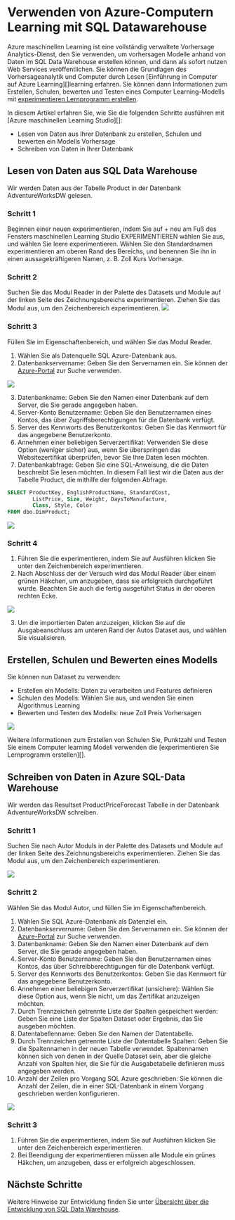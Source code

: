 <properties
   pageTitle="Learning Azure-Computern mit SQL Datawarehouse verwenden | Microsoft Azure"
   description="Lernprogramm für die Verwendung von Azure maschinellen Learning mit Azure SQL-Data Warehouse für die Entwicklung von Lösungen."
   services="sql-data-warehouse"
   documentationCenter="NA"
   authors="kevinvngo"
   manager="barbkess"
   editor=""/>

<tags
   ms.service="sql-data-warehouse"
   ms.devlang="NA"
   ms.topic="article"
   ms.tgt_pltfrm="NA"
   ms.workload="data-services"
   ms.date="08/16/2016"
   ms.author="kevin;barbkess;sonyama"/>

# <a name="use-azure-machine-learning-with-sql-data-warehouse"></a>Verwenden von Azure-Computern Learning mit SQL Datawarehouse

Azure maschinellen Learning ist eine vollständig verwaltete Vorhersage Analytics-Dienst, den Sie verwenden, um vorhersagen Modelle anhand von Daten im SQL Data Warehouse erstellen können, und dann als sofort nutzen Web Services veröffentlichen. Sie können die Grundlagen des Vorhersageanalytik und Computer durch Lesen [Einführung in Computer auf Azure Learning][]learning erfahren.  Sie können dann Informationen zum Erstellen, Schulen, bewerten und Testen eines Computer Learning-Modells mit [experimentieren Lernprogramm erstellen][].

In diesem Artikel erfahren Sie, wie Sie die folgenden Schritte ausführen mit [Azure maschinellen Learning Studio][]:

- Lesen von Daten aus Ihrer Datenbank zu erstellen, Schulen und bewerten ein Modells Vorhersage
- Schreiben von Daten in Ihrer Datenbank


## <a name="read-data-from-sql-data-warehouse"></a>Lesen von Daten aus SQL Data Warehouse

Wir werden Daten aus der Tabelle Product in der Datenbank AdventureWorksDW gelesen.

### <a name="step-1"></a>Schritt 1

Beginnen einer neuen experimentieren, indem Sie auf + neu am Fuß des Fensters maschinellen Learning Studio EXPERIMENTIEREN wählen Sie aus, und wählen Sie leere experimentieren. Wählen Sie den Standardnamen experimentieren am oberen Rand des Bereichs, und benennen Sie ihn in einen aussagekräftigeren Namen, z. B. Zoll Kurs Vorhersage.

### <a name="step-2"></a>Schritt 2

Suchen Sie das Modul Reader in der Palette des Datasets und Module auf der linken Seite des Zeichnungsbereichs experimentieren. Ziehen Sie das Modul aus, um den Zeichenbereich experimentieren.
![][drag_reader]

### <a name="step-3"></a>Schritt 3

Füllen Sie im Eigenschaftenbereich, und wählen Sie das Modul Reader.

1. Wählen Sie als Datenquelle SQL Azure-Datenbank aus.
2. Datenbankservername: Geben Sie den Servernamen ein. Sie können der [Azure-Portal][] zur Suche verwenden.

![][server_name]

3. Datenbankname: Geben Sie den Namen einer Datenbank auf dem Server, die Sie gerade angegeben haben.
4. Server-Konto Benutzername: Geben Sie den Benutzernamen eines Kontos, das über Zugriffsberechtigungen für die Datenbank verfügt.
5. Server des Kennworts des Benutzerkontos: Geben Sie das Kennwort für das angegebene Benutzerkonto.
6. Annehmen einer beliebigen Serverzertifikat: Verwenden Sie diese Option (weniger sicher) aus, wenn Sie überspringen das Websitezertifikat überprüfen, bevor Sie Ihre Daten lesen möchten.
7. Datenbankabfrage: Geben Sie eine SQL-Anweisung, die die Daten beschreibt Sie lesen möchten. In diesem Fall liest wir die Daten aus der Tabelle Product, die mithilfe der folgenden Abfrage.


```SQL
SELECT ProductKey, EnglishProductName, StandardCost,
        ListPrice, Size, Weight, DaysToManufacture,
        Class, Style, Color
FROM dbo.DimProduct;
```

![][reader_properties]

### <a name="step-4"></a>Schritt 4

1. Führen Sie die experimentieren, indem Sie auf Ausführen klicken Sie unter den Zeichenbereich experimentieren.
2. Nach Abschluss der der Versuch wird das Modul Reader über einem grünen Häkchen, um anzugeben, dass sie erfolgreich durchgeführt wurde. Beachten Sie auch die fertig ausgeführt Status in der oberen rechten Ecke.

![][run]

3. Um die importierten Daten anzuzeigen, klicken Sie auf die Ausgabeanschluss am unteren Rand der Autos Dataset aus, und wählen Sie visualisieren.


## <a name="create-train-and-score-a-model"></a>Erstellen, Schulen und Bewerten eines Modells

Sie können nun Dataset zu verwenden:

- Erstellen ein Modells: Daten zu verarbeiten und Features definieren
- Schulen des Modells: Wählen Sie aus, und wenden Sie einen Algorithmus Learning
- Bewerten und Testen des Modells: neue Zoll Preis Vorhersagen


![][model]

Weitere Informationen zum Erstellen von Schulen Sie, Punktzahl und Testen Sie einem Computer learning Modell verwenden die [experimentieren Sie Lernprogramm erstellen][].

## <a name="write-data-to-azure-sql-data-warehouse"></a>Schreiben von Daten in Azure SQL-Data Warehouse

Wir werden das Resultset ProductPriceForecast Tabelle in der Datenbank AdventureWorksDW schreiben.

### <a name="step-1"></a>Schritt 1

Suchen Sie nach Autor Moduls in der Palette des Datasets und Module auf der linken Seite des Zeichnungsbereichs experimentieren. Ziehen Sie das Modul aus, um den Zeichenbereich experimentieren.

![][drag_writer]

### <a name="step-2"></a>Schritt 2

Wählen Sie das Modul Autor, und füllen Sie im Eigenschaftenbereich.

1. Wählen Sie SQL Azure-Datenbank als Datenziel ein.
2. Datenbankservername: Geben Sie den Servernamen ein. Sie können der [Azure-Portal][] zur Suche verwenden.
3. Datenbankname: Geben Sie den Namen einer Datenbank auf dem Server, die Sie gerade angegeben haben.
4. Server-Konto Benutzername: Geben Sie den Benutzernamen eines Kontos, das über Schreibberechtigungen für die Datenbank verfügt.
5. Server des Kennworts des Benutzerkontos: Geben Sie das Kennwort für das angegebene Benutzerkonto.
6. Annehmen einer beliebigen Serverzertifikat (unsichere): Wählen Sie diese Option aus, wenn Sie nicht, um das Zertifikat anzuzeigen möchten.
7. Durch Trennzeichen getrennte Liste der Spalten gespeichert werden: Geben Sie eine Liste der Spalten Dataset oder Ergebnis, das Sie ausgeben möchten.
8. Datentabellenname: Geben Sie den Namen der Datentabelle.
9. Durch Trennzeichen getrennte Liste der Datentabelle Spalten: Geben Sie die Spaltennamen in der neuen Tabelle verwendet. Spaltennamen können sich von denen in der Quelle Dataset sein, aber die gleiche Anzahl von Spalten hier, die Sie für die Ausgabetabelle definieren muss angegeben werden.
10. Anzahl der Zeilen pro Vorgang SQL Azure geschrieben: Sie können die Anzahl der Zeilen, die in einer SQL-Datenbank in einem Vorgang geschrieben werden konfigurieren.

![][writer_properties]

### <a name="step-3"></a>Schritt 3

1. Führen Sie die experimentieren, indem Sie auf Ausführen klicken Sie unter den Zeichenbereich experimentieren.
2. Bei Beendigung der experimentieren müssen alle Module ein grünes Häkchen, um anzugeben, dass er erfolgreich abgeschlossen.

## <a name="next-steps"></a>Nächste Schritte

Weitere Hinweise zur Entwicklung finden Sie unter [Übersicht über die Entwicklung von SQL Data Warehouse][].

<!--Image references-->

[drag_reader]: ./media/sql-data-warehouse-integrate-azure-machine-learning/ml-drag-reader.png
[server_name]: ./media/sql-data-warehouse-integrate-azure-machine-learning/dw-server-name.png
[reader_properties]: ./media/sql-data-warehouse-integrate-azure-machine-learning/ml-reader-properties.png
[run]: ./media/sql-data-warehouse-integrate-azure-machine-learning/ml-finished-running.png
[model]: ./media/sql-data-warehouse-integrate-azure-machine-learning/ml-create-train-score-model.png
[drag_writer]: ./media/sql-data-warehouse-integrate-azure-machine-learning/ml-drag-writer.png
[writer_properties]: ./media/sql-data-warehouse-integrate-azure-machine-learning/ml-writer-properties.png

<!--Article references-->

[Übersicht über die Entwicklung von SQL Data Warehouse]: ./sql-data-warehouse-overview-develop.md
[Experimentieren Lernprogramm erstellen]: https://azure.microsoft.com/documentation/articles/machine-learning-create-experiment/
[Einführung in Schulung auf Azure-Computer]: https://azure.microsoft.com/documentation/articles/machine-learning-what-is-machine-learning/
[Azure-Computern Learning Studio]: https://studio.azureml.net/Home
[Azure-portal]: https://portal.azure.com/

<!--MSDN references-->

<!--Other Web references-->

[Azure Machine Learning documentation]: http://azure.microsoft.com/documentation/services/machine-learning/

